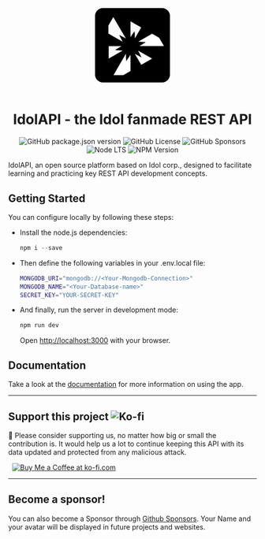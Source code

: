 <div align="center">
  <img src="public/logo.png" width="30%" style="border-radius: 1rem; margin-bottom: 1rem" />

# **IdolAPI - the Idol fanmade REST API**

![GitHub package.json version](https://img.shields.io/github/package-json/v/JoelLuna02/IdolAPI)
![GitHub License](https://img.shields.io/github/license/JoelLuna02/IdolAPI)
![GitHub Sponsors](https://img.shields.io/github/sponsors/JoelLuna02?style=flat&logo=github&label=Sponsors&color=green)
![Node LTS](https://img.shields.io/node/v-lts/eslint?color=green)
![NPM Version](https://img.shields.io/npm/v/eslint)

</div>

IdolAPI, an open source platform based on Idol corp., designed to facilitate learning and practicing key REST API development concepts.

## Getting Started

You can configure locally by following these steps:

- Install the node.js dependencies:
  ```powershell
  npm i --save
  ```
- Then define the following variables in your .env.local file:
  ```bash
  MONGODB_URI="mongodb://<Your-Mongodb-Connection>"
  MONGODB_NAME="<Your-Database-name>"
  SECRET_KEY="YOUR-SECRET-KEY"
  ```
- And finally, run the server in development mode:
  ```powershell
  npm run dev
  ```
  Open [http://localhost:3000](http://localhost:3000) with your browser.

## Documentation

Take a look at the [documentation](http://localhost:3000/docs) for more information on using the app.

---

## Support this project ![Ko-fi](https://img.shields.io/badge/Ko--fi-F16061?style=for-the-badge&logo=ko-fi&logoColor=white)

🙏 Please consider supporting us, no matter how big or small the contribution is. It would help us a lot to continue keeping this API with its data updated and protected from any malicious attack.

 <a href="https://ko-fi.com/G2G7M1GBM" target="_blank" style="padding-left: 0.5rem">
    <img height="56" style="border: 0px; height: 56px" src="https://storage.ko-fi.com/cdn/kofi5.png?v=3" border="0" alt="Buy Me a Coffee at ko-fi.com" />
</a>

---

## **Become a sponsor!**

You can also become a Sponsor through [Github Sponsors](https://github.com/sponsors/JoelLuna02).
Your Name and your avatar will be displayed in future projects and websites.
